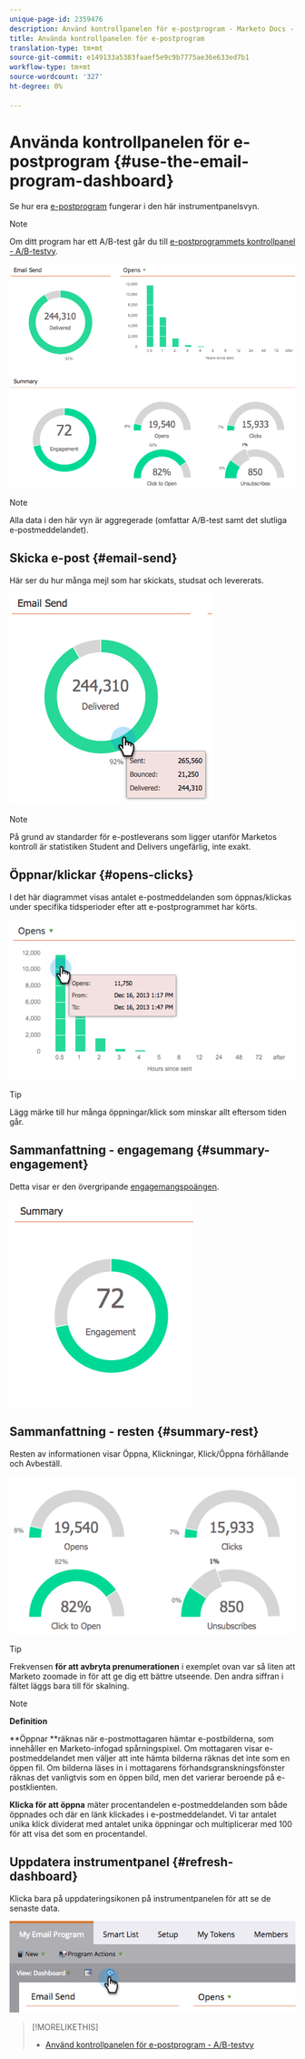 ```yaml
---
unique-page-id: 2359476
description: Använd kontrollpanelen för e-postprogram - Marketo Docs - Produktdokumentation
title: Använda kontrollpanelen för e-postprogram
translation-type: tm+mt
source-git-commit: e149133a5383faaef5e9c9b7775ae36e633ed7b1
workflow-type: tm+mt
source-wordcount: '327'
ht-degree: 0%

---
```



# Använda kontrollpanelen för e-postprogram {#use-the-email-program-dashboard}

Se hur era [e-postprogram](http://docs.marketo.com/display/docs/email+programs) fungerar i den här instrumentpanelsvyn.

>[!NOTE]
>
>Om ditt program har ett A/B-test går du till [e-postprogrammets kontrollpanel - A/B-testvy](../../../../product-docs/email-marketing/email-programs/email-program-actions/email-test-a-b-test/use-the-email-program-dashboard-a-b-test-view.md).

![](assets/image2014-9-12-14-3a12-3a56.png)

>[!NOTE]
>
>Alla data i den här vyn är aggregerade (omfattar A/B-test samt det slutliga e-postmeddelandet).

## Skicka e-post {#email-send}

Här ser du hur många mejl som har skickats, studsat och levererats.

![](assets/image2014-9-12-14-3a13-3a3.png)

>[!NOTE]
>
>På grund av standarder för e-postleverans som ligger utanför Marketos kontroll är statistiken Student and Delivers ungefärlig, inte exakt.

## Öppnar/klickar {#opens-clicks}

I det här diagrammet visas antalet e-postmeddelanden som öppnas/klickas under specifika tidsperioder efter att e-postprogrammet har körts.

![](assets/image2014-9-12-14-3a13-3a7.png)

>[!TIP]
>
>Lägg märke till hur många öppningar/klick som minskar allt eftersom tiden går.

## Sammanfattning - engagemang {#summary-engagement}

Detta visar er den övergripande [engagemangspoängen](../../../../product-docs/email-marketing/drip-nurturing/reports-and-notifications/understanding-the-engagement-score.md).

![](assets/image2014-9-12-14-3a13-3a11.png)

## Sammanfattning - resten {#summary-rest}

Resten av informationen visar Öppna, Klickningar, Klick/Öppna förhållande och Avbeställ.

![](assets/image2014-9-12-14-3a13-3a15.png)

>[!TIP]
>
>Frekvensen **för att avbryta prenumerationen** i exemplet ovan var så liten att Marketo zoomade in för att ge dig ett bättre utseende. Den andra siffran i fältet läggs bara till för skalning.

>[!NOTE]
>
>**Definition**
>
>**Öppnar **räknas när e-postmottagaren hämtar e-postbilderna, som innehåller en Marketo-infogad spårningspixel. Om mottagaren visar e-postmeddelandet men väljer att inte hämta bilderna räknas det inte som en öppen fil. Om bilderna läses in i mottagarens förhandsgranskningsfönster räknas det vanligtvis som en öppen bild, men det varierar beroende på e-postklienten.
>
>**Klicka för att öppna** mäter procentandelen e-postmeddelanden som både öppnades och där en länk klickades i e-postmeddelandet. Vi tar antalet unika klick dividerat med antalet unika öppningar och multiplicerar med 100 för att visa det som en procentandel.

## Uppdatera instrumentpanel {#refresh-dashboard}

Klicka bara på uppdateringsikonen på instrumentpanelen för att se de senaste data.

![](assets/refreshicon.png)

>[!MORELIKETHIS]
>
>* [Använd kontrollpanelen för e-postprogram - A/B-testvy](../../../../product-docs/email-marketing/email-programs/email-program-actions/email-test-a-b-test/use-the-email-program-dashboard-a-b-test-view.md)

>



